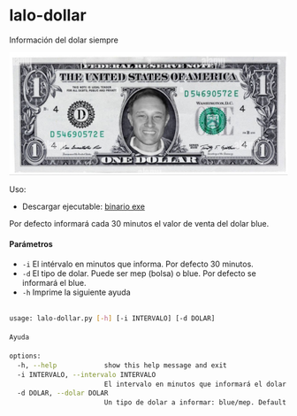 # lalo-dollar
Información del dolar siempre

![](./img/img_a.jpg)

Uso: 

- Descargar ejecutable: [binario exe](https://github.com/kity-linuxero/lalo-dollar/blob/main/bin/lalo-dollar.exe)

Por defecto informará cada 30 minutos el valor de venta del dolar blue.

#### Parámetros
- `-i` El intérvalo en minutos que informa. Por defecto 30 minutos.
- `-d` El tipo de dolar. Puede ser mep (bolsa) o blue. Por defecto se informará el blue.
- `-h` Imprime la siguiente ayuda

```bash

usage: lalo-dollar.py [-h] [-i INTERVALO] [-d DOLAR]

Ayuda

options:
  -h, --help            show this help message and exit
  -i INTERVALO, --intervalo INTERVALO
                        El intervalo en minutos que informará el dolar. Default: 30 minutos
  -d DOLAR, --dolar DOLAR
                        Un tipo de dolar a informar: blue/mep. Default: blue
```
